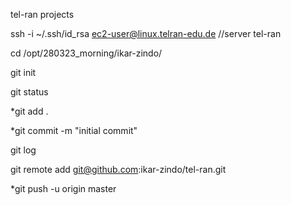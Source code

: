 tel-ran projects

ssh -i ~/.ssh/id_rsa ec2-user@linux.telran-edu.de     //server tel-ran

cd /opt/280323_morning/ikar-zindo/


git init

git status

*git add .

*git commit -m "initial commit"

git log

git remote add git@github.com:ikar-zindo/tel-ran.git

*git push -u origin master
